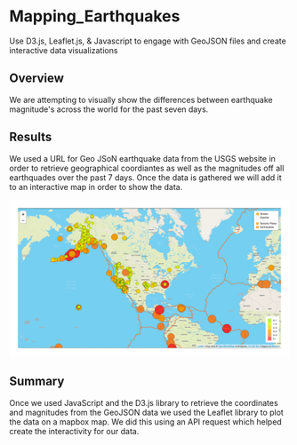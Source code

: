 # Mapping_Earthquakes
Use D3.js, Leaflet.js, & Javascript to engage with GeoJSON files and create interactive data visualizations

## Overview
We are attempting to visually show the differences between earthquake magnitude's across the world for the past seven days.

## Results
We used a URL for Geo JSoN earthquake data from the USGS website in order to retrieve geographical coordiantes as well as the magnitudes off all earthquades over the past 7 days. Once the data is gathered we will add it to an interactive map in order to show the data.

![Heatmap](https://github.com/sbull32/Mapping_Earthquakes/blob/main/Earthquake_Challenge/Images/Heatmap.png)

## Summary
Once we used JavaScript and the D3.js library to retrieve the coordinates and magnitudes from the GeoJSON data we used the Leaflet library to plot the data on a mapbox map. We did this using an API request which helped create the interactivity for our data.
